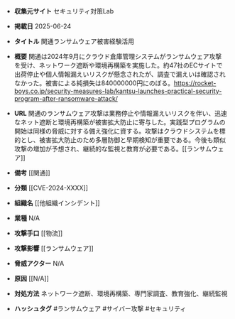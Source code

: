 - **収集元サイト**
セキュリティ対策Lab

- **掲載日**
2025-06-24

- **タイトル**
関通ランサムウェア被害経験活用

- **概要**
関通は2024年9月にクラウド倉庫管理システムがランサムウェア攻撃を受け、ネットワーク遮断や環境再構築を実施した。約47社のECサイトで出荷停止や個人情報漏えいリスクが懸念されたが、調査で漏えいは確認されなかった。被害による純損失は840000000円にのぼる。https://rocket-boys.co.jp/security-measures-lab/kantsu-launches-practical-security-program-after-ransomware-attack/

- **URL**
関通のランサムウェア攻撃は業務停止や情報漏えいリスクを伴い、迅速なネット遮断と環境再構築が被害拡大防止に寄与した。実践型プログラムの開始は同様の脅威に対する備え強化に資する。攻撃はクラウドシステムを標的とし、被害拡大防止のため多層防御と早期検知が重要である。今後も類似攻撃の増加が予想され、継続的な監視と教育が必要である。[[ランサムウェア]]

- **備考**
[[関通]]

- **分類**
[[CVE-2024-XXXX]]

- **組織名**
[[他組織インシデント]]

- **業種**
N/A

- **攻撃手口**
[[物流]]

- **攻撃影響**
[[ランサムウェア]]

- **脅威アクター**
N/A

- **原因**
[[N/A]]

- **対処方法**
ネットワーク遮断、環境再構築、専門家調査、教育強化、継続監視

- **ハッシュタグ**
#ランサムウェア #サイバー攻撃 #セキュリティ
